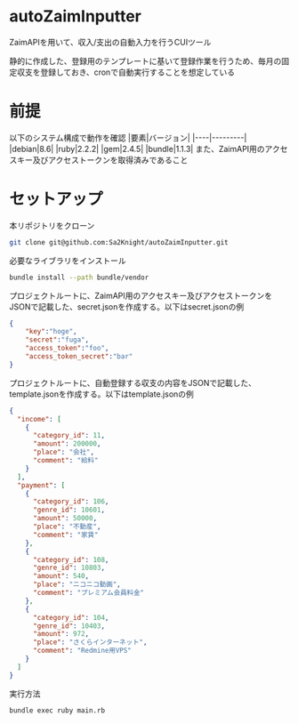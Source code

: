 # autoZaimInputter
ZaimAPIを用いて、収入/支出の自動入力を行うCUIツール

静的に作成した、登録用のテンプレートに基いて登録作業を行うため、毎月の固定収支を登録しておき、cronで自動実行することを想定している

# 前提
以下のシステム構成で動作を確認
|要素|バージョン|
|----|---------|
|debian|8.6|
|ruby|2.2.2|
|gem|2.4.5|
|bundle|1.1.3|
また、ZaimAPI用のアクセスキー及びアクセストークンを取得済みであること

# セットアップ
本リポジトリをクローン
```bash
git clone git@github.com:Sa2Knight/autoZaimInputter.git
```
必要なライブラリをインストール
```bash
bundle install --path bundle/vendor
```
プロジェクトルートに、ZaimAPI用のアクセスキー及びアクセストークンをJSONで記載した、secret.jsonを作成する。以下はsecret.jsonの例
```json
{
    "key":"hoge",
    "secret":"fuga",
    "access_token":"foo",
    "access_token_secret":"bar"
}
```
プロジェクトルートに、自動登録する収支の内容をJSONで記載した、template.jsonを作成する。以下はtemplate.jsonの例
```json
{
  "income": [
    {
      "category_id": 11,
      "amount": 200000,
      "place": "会社",
      "comment": "給料"
    }
  ],
  "payment": [
    {
      "category_id": 106,
      "genre_id": 10601,
      "amount": 50000,
      "place": "不動産",
      "comment": "家賃"
    },
    {
      "category_id": 108,
      "genre_id": 10803,
      "amount": 540,
      "place": "ニコニコ動画",
      "comment": "プレミアム会員料金"
    },
    {
      "category_id": 104,
      "genre_id": 10403,
      "amount": 972,
      "place": "さくらインターネット",
      "comment": "Redmine用VPS"
    }
  ]
}
```
実行方法
```bash
bundle exec ruby main.rb
```
